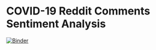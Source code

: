 # COVID-19 Reddit Comments Sentiment Analysis

[![Binder](https://mybinder.org/badge_logo.svg)](https://mybinder.org/v2/gh/manuelbenedicto/COVID-19-Reddit-Comments-Sentiment-Analysis/master)
